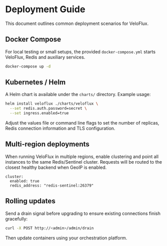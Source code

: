 # Deployment Guide

This document outlines common deployment scenarios for VeloFlux.

## Docker Compose

For local testing or small setups, the provided `docker-compose.yml` starts VeloFlux, Redis and auxiliary services.

```bash
docker-compose up -d
```

## Kubernetes / Helm

A Helm chart is available under the `charts/` directory. Example usage:

```bash
helm install veloflux ./charts/veloflux \
  --set redis.auth.password=secret \
  --set ingress.enabled=true
```

Adjust the values file or command line flags to set the number of replicas, Redis connection information and TLS configuration.

## Multi‑region deployments

When running VeloFlux in multiple regions, enable clustering and point all instances to the same Redis/Sentinel cluster. Requests will be routed to the closest healthy backend when GeoIP is enabled.

```
cluster:
  enabled: true
  redis_address: "redis-sentinel:26379"
```

## Rolling updates

Send a drain signal before upgrading to ensure existing connections finish gracefully:

```bash
curl -X POST http://<admin>/admin/drain
```

Then update containers using your orchestration platform.

